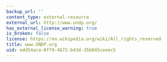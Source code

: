 ```yaml
---
backup_url: ''
content_type: external-resource
external_url: http://www.undp.org/
has_external_license_warning: true
is_broken: false
license: https://en.wikipedia.org/wiki/All_rights_reserved
title: www.UNDP.org
uid: edd54aca-0ff9-4672-b43d-35b845ceeec5
---
```


